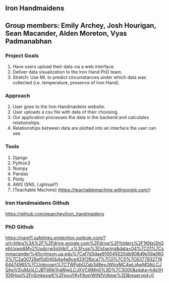 ## Iron Handmaidens
## Group members: Emily Archey, Josh Hourigan, Sean Macander, Alden Moreton, Vyas Padmanabhan


### Project Goals
1. Have users upload their data via a web interface.
2. Deliver data visualization to the Iron Hand PhD team.
3. Stretch: Use ML to predict circumstances under which data was collected (i.e. temperature, presence of Iron Hand).

### Approach
1. User goes to the Iron Handmaidens website.
2. User uploads a csv file with data of their choosing.
3. Our application processes the data in the backend and calculates relationships.
4. Relationships between data are plotted into an interface the user can see.

### Tools
1. Django
2. Python3
3. Numpy
4. Pandas
6. Plotly
7. AWS (SNS, Lightsail?)
8. [Teachable Machine] (https://teachablemachine.withgoogle.com/)

### Iron Handmaidens Github
https://github.com/eearchey/iron_handmaidens

### PhD Github
https://nam11.safelinks.protection.outlook.com/?url=https%3A%2F%2Fdrive.google.com%2Fdrive%2Ffolders%2F1KNsi3hQebUxwpAMy21UudcrwSgVdpT_x%3Fusp%3Dsharing&data=04%7C01%7Csmmacander%40crimson.ua.edu%7Caf7d3dae910045020db908d9e59a0603%7C2a00728ef0d040b4a4e8ce433f3fbca7%7C0%7C0%7C637793271964474965%7CUnknown%7CTWFpbGZsb3d8eyJWIjoiMC4wLjAwMDAiLCJQIjoiV2luMzIiLCJBTiI6Ik1haWwiLCJXVCI6Mn0%3D%7C3000&sdata=h4p1H1D6Hqg%2FnSmkqxwK%2FpvuYKyfifpqrWtN1ViAlpw%3D&reserved=0
